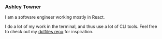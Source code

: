 ### Ashley Towner

I am a software engineer working mostly in React. 

I do a lot of my work in the terminal, and thus use a lot of CLI tools. Feel free to check out my [dotfiles repo](https://github.com/ashleytowner/dotfiles) for inspiration. 
